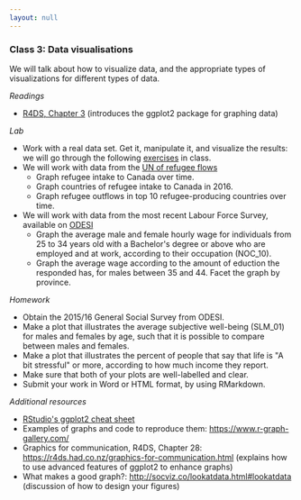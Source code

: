 ```yaml
---
layout: null
---
```

### Class 3: Data visualisations
We will talk about how to visualize data, and the appropriate types of visualizations for different types of data.

*Readings*
- [R4DS, Chapter 3](https://r4ds.had.co.nz/data-visualisation.html) (introduces the ggplot2 package for graphing data)

*Lab*
- Work with a real data set. Get it, manipulate it, and visualize the results: we will go through the following [exercises](http://htmlpreview.github.io/?https://github.com/nicrivers/uo_api_6319/blob/master/R_session_3.html) in class.
- We will work with data from the [UN of refugee flows](http://data.un.org/Data.aspx?q=refugees&d=UNHCR&f=indID%3aType-Ref)
    * Graph refugee intake to Canada over time.
    * Graph countries of refugee intake to Canada in 2016.
    * Graph refugee outflows in top 10 refugee-producing countries over time.
- We will work with data from the most recent Labour Force Survey, available on [ODESI](https://search1.odesi.ca/#/)
    * Graph the average male and female hourly wage for individuals from 25 to 34 years old with a Bachelor's degree or above who are employed and at work, according to their occupation (NOC_10).
    * Graph the average wage according to the amount of eduction the responded has, for males between 35 and 44.  Facet the graph by province.

*Homework*
- Obtain the 2015/16 General Social Survey from ODESI.
- Make a plot that illustrates the average subjective well-being (SLM_01) for males and females by age, such that it is possible to compare between males and females.
- Make a plot that illustrates the percent of people that say that life is "A bit stressful" or more, according to how much income they report.
- Make sure that both of your plots are well-labelled and clear.
- Submit your work in Word or HTML format, by using RMarkdown.

*Additional resources*
- [RStudio's ggplot2 cheat sheet](https://www.rstudio.com/wp-content/uploads/2015/03/ggplot2-cheatsheet.pdf)
- Examples of graphs and code to reproduce them: https://www.r-graph-gallery.com/
- Graphics for communication, R4DS, Chapter 28: https://r4ds.had.co.nz/graphics-for-communication.html (explains how to use advanced features of ggplot2 to enhance graphs)
- What makes a good graph?: http://socviz.co/lookatdata.html#lookatdata (discussion of how to design your figures)
